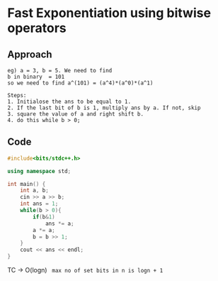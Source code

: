 # Fast Exponentiation using bitwise operators

## Approach
```
eg) a = 3, b = 5. We need to find 
b in binary  = 101
so we need to find a^(101) = (a^4)*(a^0)*(a^1)

Steps:
1. Initialose the ans to be equal to 1.
2. If the last bit of b is 1, multiply ans by a. If not, skip
3. square the value of a and right shift b.
4. do this while b > 0;
```

## Code
```cpp
#include<bits/stdc++.h>

using namespace std;

int main() {
	int a, b;
	cin >> a >> b;
	int ans = 1;
	while(b > 0){
		if(b&1)
			ans *= a;
		a *= a;
		b = b >> 1;
	}
	cout << ans << endl;
}
```

TC -> O(logn) ``` max no of set bits in n is logn + 1```


